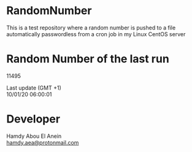 # RandomNumber    
This is a test repository where a random number is pushed to a file automatically passwordless from a cron job in my Linux CentOS server    
# Random Number of the last run   
11495
      
Last update (GMT +1)    
10/01/20 06:00:01
# Developer    
Hamdy Abou El Anein   
hamdy.aea@protonmail.com
